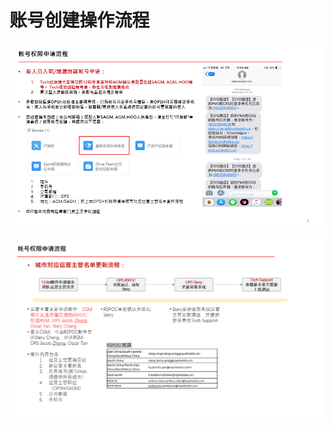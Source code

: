 # 账号创建操作流程

![](../../.gitbook/assets/image%20%28146%29.png)

   


![](../../.gitbook/assets/image%20%281%29.png)

  


  


  


  


  


